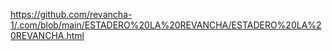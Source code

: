 https://github.com/revancha-1/.com/blob/main/ESTADERO%20LA%20REVANCHA/ESTADERO%20LA%20REVANCHA.html
